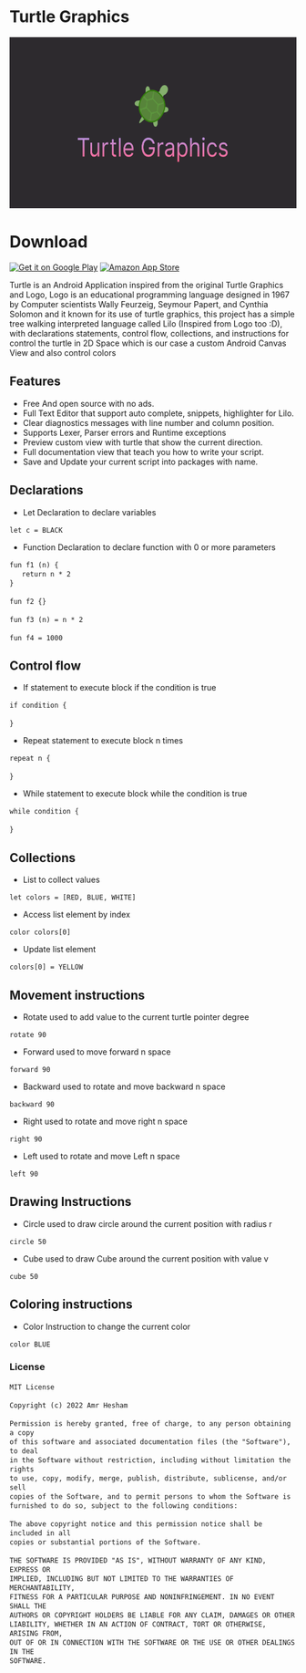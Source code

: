 # Turtle Graphics

<img src="media/turtle_banner.png" width="100%" height="300" />

# Download

<a href='https://play.google.com/store/apps/details?id=com.amrdeveloper.turtle'><img alt='Get it on Google Play' src='https://upload.wikimedia.org/wikipedia/commons/thumb/7/78/Google_Play_Store_badge_EN.svg/512px-Google_Play_Store_badge_EN.svg.png' width="20%" height="60"/></a>
<a href="https://www.amazon.com/dp/B0B5NN3Q4"><img src="https://images-na.ssl-images-amazon.com/images/G/01/mobile-apps/devportal2/res/images/amazon-appstore-badge-english-black.png" alt="Amazon App Store" width="20%" height="60"></a>

Turtle is an Android Application inspired from the original Turtle Graphics and Logo, Logo is an educational programming language designed in 1967 by Computer scientists Wally Feurzeig, Seymour Papert, and Cynthia Solomon and it known for its use of turtle graphics,
this project has a simple tree walking interpreted language called Lilo (Inspired from Logo too :D), with declarations statements, control flow, collections, and instructions for control the turtle in 2D Space which is our case a custom Android Canvas View and also control colors

## Features
- Free And open source with no ads.
- Full Text Editor that support auto complete, snippets, highlighter for Lilo.
- Clear diagnostics messages with line number and column position.
- Supports Lexer, Parser errors and Runtime exceptions
- Preview custom view with turtle that show the current direction.
- Full documentation view that teach you how to write your script.
- Save and Update your current script into packages with name.

## Declarations

- Let Declaration to declare variables

```
let c = BLACK
```

- Function Declaration to declare function with 0 or more parameters

```
fun f1 (n) {
   return n * 2
}

fun f2 {}

fun f3 (n) = n * 2

fun f4 = 1000
```

## Control flow

- If statement to execute block if the condition is true

```
if condition {
   
}
```

- Repeat statement to execute block n times

```
repeat n {

}
```

- While statement to execute block while the condition is true

```
while condition {

}
```

## Collections

- List to collect values

```
let colors = [RED, BLUE, WHITE]
```

- Access list element by index

```
color colors[0]
```

- Update list element

```
colors[0] = YELLOW
```

## Movement instructions

- Rotate used to add value to the current turtle pointer degree

```
rotate 90
```

- Forward used to move forward n space

```
forward 90
```

- Backward used to rotate and move backward n space

```
backward 90
```

- Right used to rotate and move right n space

```
right 90
```

- Left used to rotate and move Left n space

```
left 90
```

## Drawing Instructions

- Circle used to draw circle around the current position with radius r

```
circle 50
```

- Cube used to draw Cube around the current position with value v

```
cube 50
```

## Coloring instructions

- Color Instruction to change the current color

```
color BLUE
```

### License
```
MIT License

Copyright (c) 2022 Amr Hesham

Permission is hereby granted, free of charge, to any person obtaining a copy
of this software and associated documentation files (the "Software"), to deal
in the Software without restriction, including without limitation the rights
to use, copy, modify, merge, publish, distribute, sublicense, and/or sell
copies of the Software, and to permit persons to whom the Software is
furnished to do so, subject to the following conditions:

The above copyright notice and this permission notice shall be included in all
copies or substantial portions of the Software.

THE SOFTWARE IS PROVIDED "AS IS", WITHOUT WARRANTY OF ANY KIND, EXPRESS OR
IMPLIED, INCLUDING BUT NOT LIMITED TO THE WARRANTIES OF MERCHANTABILITY,
FITNESS FOR A PARTICULAR PURPOSE AND NONINFRINGEMENT. IN NO EVENT SHALL THE
AUTHORS OR COPYRIGHT HOLDERS BE LIABLE FOR ANY CLAIM, DAMAGES OR OTHER
LIABILITY, WHETHER IN AN ACTION OF CONTRACT, TORT OR OTHERWISE, ARISING FROM,
OUT OF OR IN CONNECTION WITH THE SOFTWARE OR THE USE OR OTHER DEALINGS IN THE
SOFTWARE.
```